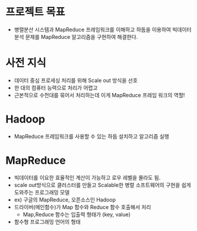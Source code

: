 # 프로젝트 목표
  * 병렬분산 시스템과 MapReduce 프레임워크를 이해하고 하둡을 이용하여 빅데이터 분석 문제를 MapReduce 알고리즘을 구현하여 해결한다.

# 사전 지식
 * 데이터 중심 프로세싱 처리를 위해 Scale out 방식을 선호
 * 한 대의 컴퓨터 능력으로 처리가 어렵고
 * 근본적으로 수천대를 묶어서 처리하는데 이게 MapReduce 프레임 워크의 역할!
# Hadoop
  * MapReduce 프레임워크를 사용할 수 있는 하둡 설치하고 알고리즘 실행

# MapReduce
  * 빅데이터를 이요한 효율적인 계산이 가능하고 로우 레벨을 몰라도 됨.
  * scale out방식으로 클러스터를 만들고 Scalable한 병렬 소프트웨어의 구현을 쉽게 도와주는 프로그래밍 모델
  * ex) 구글의 MapReduce, 오픈소스인 Hadoop
  * 드라이버(메인함수)가 Map 함수와 Reduce 함수 호출해서 처리
    * Map,Reduce 함수는 입출력 형태가 (key, value)  
  * 함수형 프로그래밍 언어의 형태
